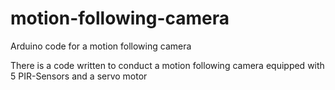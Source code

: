 # motion-following-camera
Arduino code for a motion following camera


There is a code written to conduct a motion following camera equipped with 5 PIR-Sensors and a servo motor
